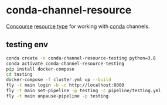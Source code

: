 # conda-channel-resource

[Concourse](http://concourse.ci/) [resource type](http://concourse.ci/resource-types.html)
for working with [conda](https://conda.io/docs/) channels.

## testing env

```bash
conda create -n conda-channel-resource-testing python=3.8
conda activate conda-channel-resource-testing
pip install docker-compose
cd testing
docker-compose -f cluster.yml up --build
fly -t main login -b -c http://localhost:8080
fly -t main set-pipeline -p testing -c pipeline/testing.yml
fly -t main unpause-pipeline -p testing
```
